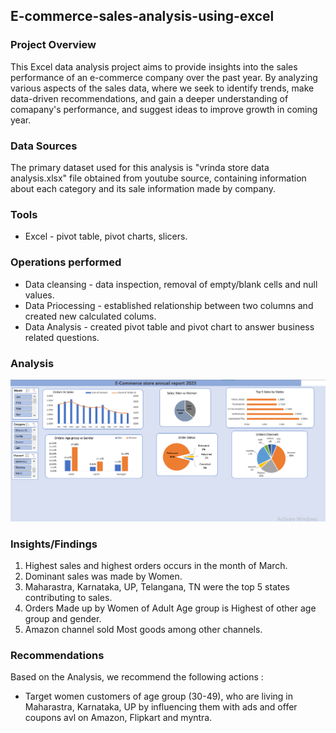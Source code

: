 ## E-commerce-sales-analysis-using-excel

### Project Overview

This Excel data analysis project aims to provide insights into the sales performance of an e-commerce company over the past year. By analyzing various aspects of the sales data, where we seek to identify trends, make data-driven recommendations, and gain a deeper understanding of comapany's performance, and suggest ideas to improve growth in coming year.

### Data Sources

The primary dataset used for this analysis is "vrinda store data analysis.xlsx" file obtained from youtube source, containing information about each category and its sale information made by company.

### Tools

- Excel - pivot table, pivot charts, slicers.

### Operations performed

- Data cleansing - data inspection, removal of empty/blank cells and null values.
- Data Priocessing - established relationship between two columns and created new calculated colums.
- Data Analysis - created pivot table and pivot chart to answer business related questions.

### Analysis

<img src = "https://github.com/Gituservaish/E-commerce-sales-analysis-using-excel/blob/main/Excel%20Analysis.png" alt = "MLBC">

### Insights/Findings

1. Highest sales and highest orders occurs in the month of March.
2. Dominant sales was made by Women.
3. Maharastra, Karnataka, UP, Telangana, TN were the top 5 states contributing to sales.
4. Orders Made up by Women of Adult Age group is Highest of other age group and gender.
5. Amazon channel sold Most goods among other channels.

### Recommendations
Based on the Analysis, we recommend the following actions :
- Target women customers of age group (30-49), who are living in Maharastra, Karnataka, UP by influencing them with ads and offer coupons avl on Amazon, Flipkart and myntra.
